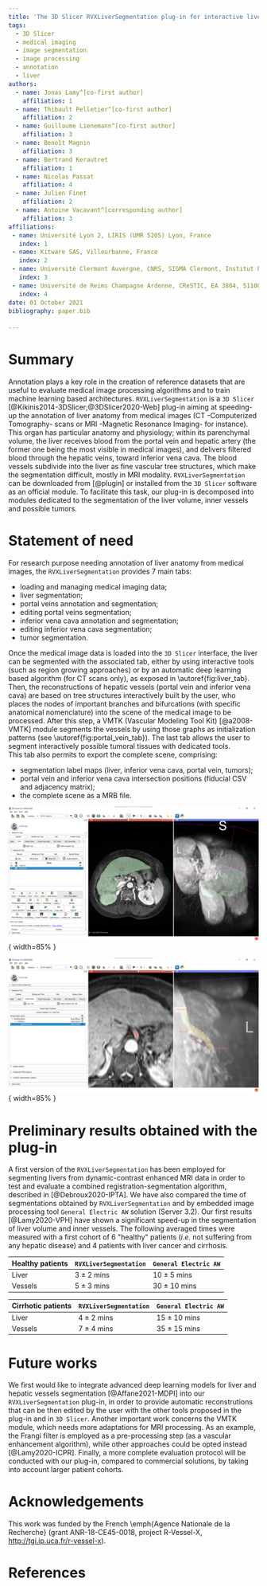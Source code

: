 ```yaml
---
title: 'The 3D Slicer RVXLiverSegmentation plug-in for interactive liver anatomy reconstruction from medical images'
tags:
  - 3D Slicer
  - medical imaging
  - image segmentation
  - image processing
  - annotation
  - liver
authors:
  - name: Jonas Lamy^[co-first author] 
    affiliation: 1 
  - name: Thibault Pelletier^[co-first author] 
    affiliation: 2
  - name: Guillaume Lienemann^[co-first author]
    affiliation: 3
  - name: Benoît Magnin
    affiliation: 3
  - name: Bertrand Kerautret
    affiliation: 1
  - name: Nicolas Passat
    affiliation: 4
  - name: Julien Finet
    affiliation: 2
  - name: Antoine Vacavant^[corresponding author]
    affiliation: 3
affiliations:
 - name: Université Lyon 2, LIRIS (UMR 5205) Lyon, France
   index: 1
 - name: Kitware SAS, Villeurbanne, France
   index: 2
 - name: Université Clermont Auvergne, CNRS, SIGMA Clermont, Institut Pascal, F-63000, Clermont-Ferrand, France
   index: 3
 - name: Université de Reims Champagne Ardenne, CReSTIC, EA 3804, 51100 Reims, France
   index: 4
date: 01 October 2021
bibliography: paper.bib

---
```


# Summary

Annotation plays a key role in the creation of reference datasets that are useful to evaluate medical image processing algorithms and to train machine learning based architectures. `RVXLiverSegmentation` is a `3D Slicer` [@Kikinis2014-3DSlicer;@3DSlicer2020-Web] plug-in aiming at speeding-up the annotation of liver anatomy from medical images (CT -Computerized Tomography- scans or MRI -Magnetic Resonance Imaging- for instance). This organ has particular anatomy and physiology; within its parenchymal volume, the liver receives blood from the portal vein and hepatic artery (the former one being the most visible in medical images), and delivers filtered blood through the hepatic veins, toward inferior vena cava. The blood vessels subdivide into the liver as fine vascular tree structures, which make the segmentation difficult, mostly in MRI modality. `RVXLiverSegmentation` can be downloaded from [@plugin] or installed from the `3D Slicer` software as an official module. To facilitate this task, our plug-in is decomposed into modules dedicated to the segmentation of the liver volume, inner vessels and possible tumors. 

# Statement of need

For research purpose needing annotation of liver anatomy from medical images, the `RVXLiverSegmentation` provides 7 main tabs:

* loading and managing medical imaging data;
* liver segmentation;
* portal veins annotation and segmentation;
* editing portal veins segmentation;
* inferior vena cava annotation and segmentation;
* editing inferior vena cava segmentation;
* tumor segmentation. 

Once the medical image data is loaded into the `3D Slicer` interface, the liver can be segmented with the associated tab, either by using interactive tools (such as region growing approaches) or by an automatic deep learning based algorithm (for CT scans only), as exposed in  \autoref{fig:liver_tab}. 
Then, the reconstructions of hepatic vessels (portal vein and inferior vena cava) are based on tree structures interactively built by the user, who places the nodes of important branches and bifurcations (with specific anatomical nomenclature) into the scene of the medical image to be processed. After this step, a VMTK (Vascular Modeling Tool Kit) [@a2008-VMTK] module segments the vessels by using those graphs as initialization patterns (see  \autoref{fig:portal_vein_tab}). The last tab allows the user to segment interactively possible tumoral tissues with dedicated tools.  
This tab also permits to export the complete scene, comprising:

* segmentation label maps (liver, inferior vena cava, portal vein, tumors);
* portal vein and inferior vena cava intersection positions (fiducial CSV and adjacency matrix);
* the complete scene as a MRB file. 

![Liver segmentation tab.\label{fig:liver_tab}](liver_tab.png){ width=85% }

![Tab for portal vein annotation and segmentation.\label{fig:portal_vein_tab}](portal_vein_tab.png){ width=85% }


# Preliminary results obtained with the plug-in 

A first version of the `RVXLiverSegmentation` has been employed for segmenting livers from dynamic-contrast enhanced MRI data in order to test and evaluate a combined registration-segmentation algorithm, described in [@Debroux2020-IPTA]. We have also compared the time of segmentations obtained by `RVXLiverSegmentation` and by embedded image processing tool `General Electric AW` solution (Server 3.2). Our first results [@Lamy2020-VPH] have shown a significant speed-up in the segmentation of liver volume and inner vessels. The following averaged times were measured with a first cohort of 6 "healthy" patients (*i.e.* not suffering from any hepatic disease) and 4 patients with liver cancer and cirrhosis. 

| Healthy patients | `RVXLiverSegmentation`  | `General Electric AW` |
| ---------------- | ----------------------- | --------------------- |
| Liver            | 3 ± 2 mins              | 10 ± 5 mins           |
| Vessels          | 5 ± 3 mins              | 30 ± 10 mins          |

| Cirrhotic patients | `RVXLiverSegmentation`  | `General Electric AW` |
| ------------------ | ----------------------- | --------------------- |
| Liver              | 4 ± 2 mins              | 15 ± 10 mins          |
| Vessels            | 7 ± 4 mins              | 35 ± 15 mins          |

# Future works

We first would like to integrate advanced deep learning models for liver and hepatic vessels segmentation [@Affane2021-MDPI] into our `RVXLiverSegmentation` plug-in, in order to provide automatic reconstrutions that can be then edited by the user with the other tools proposed in the plug-in and in `3D Slicer`. Another important work concerns the VMTK module, which needs more adaptations for MRI processing. As an example, the Frangi filter is employed as a pre-processing step (as a vascular enhancement algorithm), while other approaches could be opted instead [@Lamy2020-ICPR]. Finally, a more complete evaluation protocol will be conducted with our plug-in, compared to commercial solutions, by taking into account larger patient cohorts.  

# Acknowledgements

This work was funded by the French \emph{Agence Nationale de la Recherche} (grant ANR-18-CE45-0018, project R-Vessel-X, http://tgi.ip.uca.fr/r-vessel-x). 

# References
